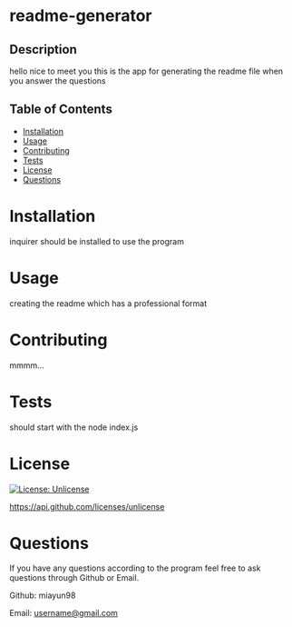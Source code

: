 
  # readme-generator 

  ## Description 
  
  hello nice to meet you this is the app for generating the readme file when you answer the questions 

  ## Table of Contents

  * [Installation](#installation)
  * [Usage](#usage)
  * [Contributing](#contributing)
  * [Tests](#tests)
  * [License](#license)
  * [Questions](#questions)

 <a name="installation"></a>
 # Installation 

 inquirer should be installed to use the program 

 <a name="usage"></a>
 # Usage  

 creating the readme which has a professional format 

 <a name="contributing"></a>
 # Contributing

 mmmm... 

 <a name="tests"></a>
 # Tests

 should start with the node index.js 

 <a name="license"></a>
 # License 

 [![License: Unlicense](https://img.shields.io/badge/license-Unlicense-blue.svg)](http://unlicense.org/)

 https://api.github.com/licenses/unlicense
 
 <a name="questions"></a>
 # Questions 

 If you have any questions according to the program feel free to ask questions through Github or Email. 


 Github: miayun98

 Email: username@gmail.com

